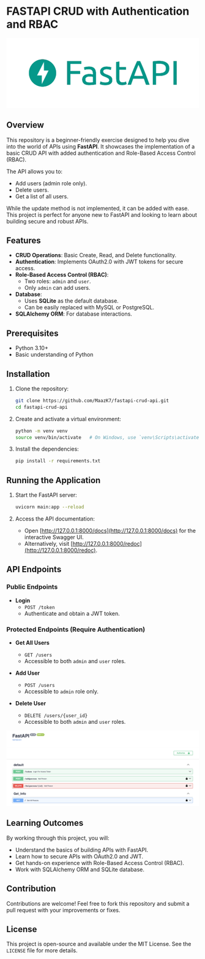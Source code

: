 # FASTAPI CRUD with Authentication and RBAC




![Alt text](pictures/fastapi-logo.webp)


## Overview
This repository is a beginner-friendly exercise designed to help you dive into the world of APIs using **FastAPI**. It showcases the implementation of a basic CRUD API with added authentication and Role-Based Access Control (RBAC).

The API allows you to:
- Add users (admin role only).
- Delete users.
- Get a list of all users.

While the update method is not implemented, it can be added with ease. This project is perfect for anyone new to FastAPI and looking to learn about building secure and robust APIs.

## Features
- **CRUD Operations**: Basic Create, Read, and Delete functionality.
- **Authentication**: Implements OAuth2.0 with JWT tokens for secure access.
- **Role-Based Access Control (RBAC)**:
  - Two roles: `admin` and `user`.
  - Only `admin` can add users.
- **Database**:
  - Uses **SQLite** as the default database.
  - Can be easily replaced with MySQL or PostgreSQL.
- **SQLAlchemy ORM**: For database interactions.

## Prerequisites
- Python 3.10+
- Basic understanding of Python

## Installation
1. Clone the repository:
   ```bash
   git clone https://github.com/MaazK7/fastapi-crud-api.git
   cd fastapi-crud-api
   ```

2. Create and activate a virtual environment:
   ```bash
   python -m venv venv
   source venv/bin/activate   # On Windows, use `venv\Scripts\activate`
   ```

3. Install the dependencies:
   ```bash
   pip install -r requirements.txt
   ```

## Running the Application
1. Start the FastAPI server:
   ```bash
   uvicorn main:app --reload
   ```

2. Access the API documentation:
   - Open [http://127.0.0.1:8000/docs](http://127.0.0.1:8000/docs) for the interactive Swagger UI.
   - Alternatively, visit [http://127.0.0.1:8000/redoc](http://127.0.0.1:8000/redoc).

## API Endpoints
### Public Endpoints
- **Login**
  - `POST /token`
  - Authenticate and obtain a JWT token.

### Protected Endpoints (Require Authentication)
- **Get All Users**
  - `GET /users`
  - Accessible to both `admin` and `user` roles.

- **Add User**
  - `POST /users`
  - Accessible to `admin` role only.

- **Delete User**
  - `DELETE /users/{user_id}`
  - Accessible to both `admin` and `user` roles.


![Alt text](pictures/docs_ss.png)



## Learning Outcomes
By working through this project, you will:
- Understand the basics of building APIs with FastAPI.
- Learn how to secure APIs with OAuth2.0 and JWT.
- Get hands-on experience with Role-Based Access Control (RBAC).
- Work with SQLAlchemy ORM and SQLite database.


## Contribution
Contributions are welcome! Feel free to fork this repository and submit a pull request with your improvements or fixes.

## License
This project is open-source and available under the MIT License. See the `LICENSE` file for more details.


